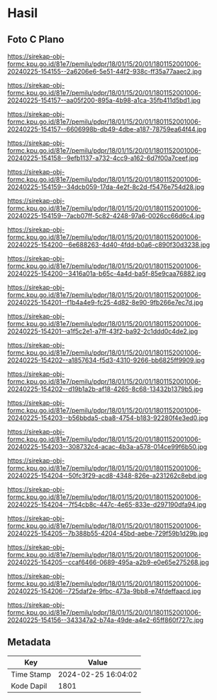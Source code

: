 # Hasil

## Foto C Plano

https://sirekap-obj-formc.kpu.go.id/81e7/pemilu/pdpr/18/01/15/20/01/1801152001006-20240225-154155--2a6206e6-5e51-44f2-938c-ff35a77aaec2.jpg

https://sirekap-obj-formc.kpu.go.id/81e7/pemilu/pdpr/18/01/15/20/01/1801152001006-20240225-154157--aa05f200-895a-4b98-a1ca-35fb411d5bd1.jpg

https://sirekap-obj-formc.kpu.go.id/81e7/pemilu/pdpr/18/01/15/20/01/1801152001006-20240225-154157--6606998b-db49-4dbe-a187-78759ea64f44.jpg

https://sirekap-obj-formc.kpu.go.id/81e7/pemilu/pdpr/18/01/15/20/01/1801152001006-20240225-154158--9efb1137-a732-4cc9-a162-6d7f00a7ceef.jpg

https://sirekap-obj-formc.kpu.go.id/81e7/pemilu/pdpr/18/01/15/20/01/1801152001006-20240225-154159--34dcb059-17da-4e2f-8c2d-f5476e754d28.jpg

https://sirekap-obj-formc.kpu.go.id/81e7/pemilu/pdpr/18/01/15/20/01/1801152001006-20240225-154159--7acb07ff-5c82-4248-97a6-0026cc66d6c4.jpg

https://sirekap-obj-formc.kpu.go.id/81e7/pemilu/pdpr/18/01/15/20/01/1801152001006-20240225-154200--6e688263-4d40-4fdd-b0a6-c890f30d3238.jpg

https://sirekap-obj-formc.kpu.go.id/81e7/pemilu/pdpr/18/01/15/20/01/1801152001006-20240225-154200--3416a01a-b65c-4a4d-ba5f-85e9caa76882.jpg

https://sirekap-obj-formc.kpu.go.id/81e7/pemilu/pdpr/18/01/15/20/01/1801152001006-20240225-154201--f1b4a4e9-fc25-4d82-8e90-9fb266e7ec7d.jpg

https://sirekap-obj-formc.kpu.go.id/81e7/pemilu/pdpr/18/01/15/20/01/1801152001006-20240225-154201--a1f5c2e1-a7ff-43f2-ba92-2c1ddd0c4de2.jpg

https://sirekap-obj-formc.kpu.go.id/81e7/pemilu/pdpr/18/01/15/20/01/1801152001006-20240225-154202--a1857634-f5d3-4310-9266-bb6825ff9909.jpg

https://sirekap-obj-formc.kpu.go.id/81e7/pemilu/pdpr/18/01/15/20/01/1801152001006-20240225-154202--d19b1a2b-af18-4265-8c68-13432b1379b5.jpg

https://sirekap-obj-formc.kpu.go.id/81e7/pemilu/pdpr/18/01/15/20/01/1801152001006-20240225-154203--b56bbda5-cba8-4754-b183-92280f4e3ed0.jpg

https://sirekap-obj-formc.kpu.go.id/81e7/pemilu/pdpr/18/01/15/20/01/1801152001006-20240225-154203--308732c4-acac-4b3a-a578-014ce99f6b50.jpg

https://sirekap-obj-formc.kpu.go.id/81e7/pemilu/pdpr/18/01/15/20/01/1801152001006-20240225-154204--50fc3f29-acd8-4348-826e-a231262c8ebd.jpg

https://sirekap-obj-formc.kpu.go.id/81e7/pemilu/pdpr/18/01/15/20/01/1801152001006-20240225-154204--7f54cb8c-447c-4e65-833e-d297190dfa94.jpg

https://sirekap-obj-formc.kpu.go.id/81e7/pemilu/pdpr/18/01/15/20/01/1801152001006-20240225-154205--7b388b55-4204-45bd-aebe-729f59b1d29b.jpg

https://sirekap-obj-formc.kpu.go.id/81e7/pemilu/pdpr/18/01/15/20/01/1801152001006-20240225-154205--ccaf6466-0689-495a-a2b9-e0e65e275268.jpg

https://sirekap-obj-formc.kpu.go.id/81e7/pemilu/pdpr/18/01/15/20/01/1801152001006-20240225-154206--725daf2e-9fbc-473a-9bb8-e74fdeffaacd.jpg

https://sirekap-obj-formc.kpu.go.id/81e7/pemilu/pdpr/18/01/15/20/01/1801152001006-20240225-154156--343347a2-b74a-49de-a4e2-65ff860f727c.jpg


## Metadata

| Key        | Value               |
| ---------- | ------------------- |
| Time Stamp | 2024-02-25 16:04:02 |
| Kode Dapil | 1801                |




